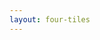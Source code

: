 ```yaml
---
layout: four-tiles
---
```


<template v-slot:title>
Engineers Must Evolve to Remain Relevant
</template>

<template v-slot:subtitle>
Clear Thinking → Good Context → Good AI Inference
</template>

<template v-slot:icon1>
<uim-analysis class="text-6xl text-blue-400"/>
</template>

<template v-slot:tile1>
<h3>Clear Thinking</h3>
Systematic problem analysis and requirement clarity
</template>

<template v-slot:icon2>
<uim-layer-group class="text-6xl text-green-400"/>
</template>

<template v-slot:tile2>
<h3>Good Context</h3>
Three-layer context engineering framework
</template>

<template v-slot:icon3>
<uim-android class="text-6xl text-purple-400"/>
</template>

<template v-slot:tile3>
<h3>Good AI Inference</h3>
AI becomes capable execution partner
</template>

<template v-slot:icon4>
<uim-document-layout-left class="text-6xl text-orange-400"/>
</template>

<template v-slot:tile4>
<h3>Living Documentation</h3>
It's your foundation, so make sure it's up-to-date
</template>

<!--

**Speaker Notes:**
Main message: Engineers must develop a new skill progression - clear thinking leads to good context which enables effective AI collaboration

- New and old skills
- Discipline
- "information developer"

*Transition: But here's what I want you to remember about all of this.*

...

**Reader Notes:**

This is the skills evolution that developers need to master. It's not about replacing coding skills - it's about adding a new dimension to our expertise. Clear Thinking is the foundation - systematic problem analysis, requirement clarity, organized approach to complex challenges. 

Good Context is the practical implementation through the three-layer framework we discussed. Good AI Inference happens when you provide clear context - AI transforms from chaotic assistant into capable execution partner. 

Living Documentation as a major pillar of long-term knowledge creates the multiplier effect, enabling sustained collaboration across sessions and projects. 

The progression is crucial: Clear Thinking enables Good Context, which enables Good AI Inference, amplified by Documentation for long-term effectiveness.

-->

